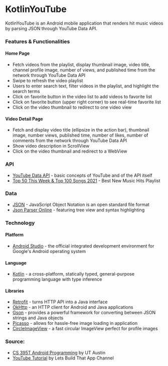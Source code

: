# KotlinYouTube

KotlinYouTube is an Android mobile application that renders hit music videos by parsing JSON through YouTube Data API.

### Features & Functionalities

#### Home Page

- Fetch videos from the playlist, display thumbnail image, video title, channel profile image, number of views, and published time from the network through YouTube Data API
- Swipe to refresh the video playlist
- Users to enter search text, filter videos in the playlist, and highlight the search terms
- Click on favorite button in the video list to add videos to favorite list
- Click on favorite button (upper right corner) to see real-time favorite list
- Click on the video thumbnail to redirect to one video view

#### Video Detail Page

- Fetch and display video title (ellipsize in the action bar), thumbnail image, number views, published time, number of likes, number of comments from the network through YouTube Data API
- Show video description in ScrollView
- Click on the video thumbnail and redirect to a WebView

### API

- [YouTube Data API](https://developers.google.com/youtube/v3/getting-started) - basic concepts of YouTube and of the API itself
- [Top 50 This Week & Top 100 Songs 2021](https://www.youtube.com/playlist?list=PLx0sYbCqOb8TBPRdmBHs5Iftvv9TPboYG) - Best New Music Hits Playlist

### Data 

- [JSON](https://www.json.org/json-en.html) - JavaScript Object Notation is an open standard file format
- [Json Parser Online](http://json.parser.online.fr/) - featuring tree view and syntax highlighting
   
### Technology

#### Platform

- [Android Studio](https://developer.android.com/studio?hl=es) - the official integrated development environment for Google's Android operating system

#### Language 

- [Kotlin](https://kotlinlang.org/) - a cross-platform, statically typed, general-purpose programming language with type inference

#### Libraries

- [Retrofit](https://square.github.io/retrofit/) - turns HTTP API into a Java interface
- [OkHttp](https://square.github.io/okhttp/) - an HTTP client for Android and Java applications
- [Gson](https://guides.codepath.com/android/leveraging-the-gson-library) - provides a powerful framework for converting between JSON strings and Java objects
- [Picasso](https://square.github.io/picasso/) - allows for hassle-free image loading in application
- [CircleImageView](https://github.com/hdodenhof/CircleImageView) - a fast circular ImageView perfect for profile images

### Source:

- [CS 395T Android Programming](https://www.cs.utexas.edu/users/witchel/371M/schedule.html) by UT Austin
- [YouTube Tutorial](https://www.youtube.com/playlist?list=PL0dzCUj1L5JGfHj1lwxOq67zAJV3e1S9S) by Lets Build That App Channel